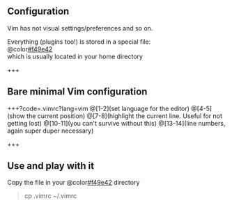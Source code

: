 ## Configuration

Vim has not visual settings/preferences and so on.

Everything (plugins too!) is stored in a special file:
<br>
@color[#f49e42](.vimrc)
<br>
which is usually located in your home directory

+++

## Bare minimal Vim configuration

+++?code=.vimrc?lang=vim
@[1-2](set language for the editor)
@[4-5](show the current position)
@[7-8](highlight the current line. Useful for not getting lost)
@[10-11](you can't survive without this)
@[13-14](line numbers, again super duper necessary)

+++

## Use and play with it

Copy the file in your @color[#f49e42]($HOME) directory

> cp .vimrc ~/.vimrc
